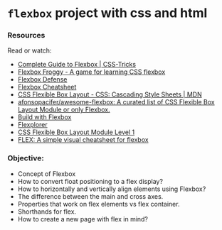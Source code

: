 # ```flexbox``` project with css and html

### Resources
Read or watch:

* [Complete Guide to Flexbox | CSS-Tricks]()
* [Flexbox Froggy - A game for learning CSS flexbox](http://flexboxfroggy.com/)
* [Flexbox Defense](http://www.flexboxdefense.com/)
* [Flexbox Cheatsheet](https://yoksel.github.io/flex-cheatsheet/)
* [CSS Flexible Box Layout - CSS: Cascading Style Sheets | MDN](https://css-tricks.com/snippets/css/a-guide-to-flexbox/)
*  [afonsopacifer/awesome-flexbox: A curated list of CSS Flexible Box Layout Module or only Flexbox.](https://github.com/afonsopacifer/awesome-flexbox)
* [Build with Flexbox](https://flexbox.buildwithreact.com/)
* [Flexplorer](https://bennettfeely.com/flexplorer/)
* [CSS Flexible Box Layout Module Level 1](https://www.w3.org/TR/css-flexbox-1/#flex)
* [FLEX: A simple visual cheatsheet for flexbox](https://flexbox.malven.co/)

### Objective:

- Concept of Flexbox
- How to convert float positioning to a flex display?
- How to horizontally and vertically align elements using Flexbox?
- The difference between the main and cross axes.
- Properties that work on flex elements vs flex container.
- Shorthands for flex.
- How to create a new page with flex in mind?


